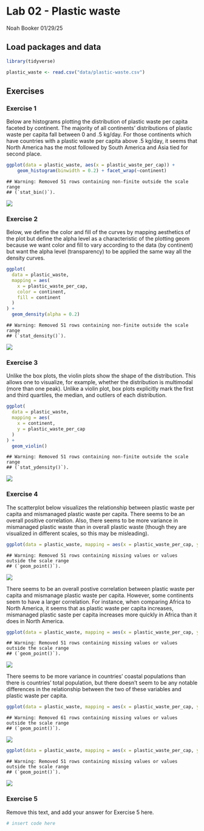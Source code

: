 Lab 02 - Plastic waste
================
Noah Booker
01/29/25

## Load packages and data

``` r
library(tidyverse)
```

``` r
plastic_waste <- read.csv("data/plastic-waste.csv")
```

## Exercises

### Exercise 1

Below are histograms plotting the distribution of plastic waste per
capita faceted by continent. The majority of all continents’
distributions of plastic waste per capita fall between 0 and .5 kg/day.
For those continents which have countries with a plastic waste per
capita above .5 kg/day, it seems that North America has the most
followed by South America and Asia tied for second place.

``` r
ggplot(data = plastic_waste, aes(x = plastic_waste_per_cap)) +
    geom_histogram(binwidth = 0.2) + facet_wrap(~continent)
```

    ## Warning: Removed 51 rows containing non-finite outside the scale range
    ## (`stat_bin()`).

![](lab-02_files/figure-gfm/plastic-waste-continent-1.png)<!-- -->

### Exercise 2

Below, we define the color and fill of the curves by mapping aesthetics
of the plot but define the alpha level as a characteristic of the
plotting geom because we want color and fill to vary according to the
data (by continent) but want the alpha level (transparency) to be
applied the same way all the density curves.

``` r
ggplot(
  data = plastic_waste,
  mapping = aes(
    x = plastic_waste_per_cap,
    color = continent,
    fill = continent
  )
) +
  geom_density(alpha = 0.2)
```

    ## Warning: Removed 51 rows containing non-finite outside the scale range
    ## (`stat_density()`).

![](lab-02_files/figure-gfm/plastic-waste-density-1.png)<!-- -->

### Exercise 3

Unlike the box plots, the violin plots show the shape of the
distribution. This allows one to visualize, for example, whether the
distribution is multimodal (more than one peak). Unlike a violin plot,
box plots explicitly mark the first and third quartiles, the median, and
outliers of each distribution.

``` r
ggplot(
  data = plastic_waste,
  mapping = aes(
    x = continent,
    y = plastic_waste_per_cap
  )
) +
  geom_violin()
```

    ## Warning: Removed 51 rows containing non-finite outside the scale range
    ## (`stat_ydensity()`).

![](lab-02_files/figure-gfm/plastic-waste-violin-1.png)<!-- -->

### Exercise 4

The scatterplot below visualizes the relationship between plastic waste
per capita and mismanaged plastic waste per capita. There seems to be an
overall positive correlation. Also, there seems to be more variance in
mismanaged plastic waste than in overall plastic waste (though they are
visualized in different scales, so this may be misleading).

``` r
ggplot(data = plastic_waste, mapping = aes(x = plastic_waste_per_cap, y = mismanaged_plastic_waste_per_cap)) + geom_point()
```

    ## Warning: Removed 51 rows containing missing values or values outside the scale range
    ## (`geom_point()`).

![](lab-02_files/figure-gfm/plastic-waste-mismanaged-1.png)<!-- -->

There seems to be an overall postive correlation between plastic waste
per capita and mismanage plastic waste per capita. However, some
continents seem to have a larger correlation. For instance, when
comparing Africa to North America, it seems that as plastic waste per
capita increases, mismanaged plastic saste per capita increases more
quickly in Africa than it does in North America.

``` r
ggplot(data = plastic_waste, mapping = aes(x = plastic_waste_per_cap, y = mismanaged_plastic_waste_per_cap, color = continent)) + geom_point()
```

    ## Warning: Removed 51 rows containing missing values or values outside the scale range
    ## (`geom_point()`).

![](lab-02_files/figure-gfm/plastic-waste-mismanaged-continent-1.png)<!-- -->

There seems to be more variance in countries’ coastal populations than
there is countries’ total population, but there doesn’t seem to be any
notable differences in the relationship between the two of these
variables and plastic waste per capita.

``` r
ggplot(data = plastic_waste, mapping = aes(x = plastic_waste_per_cap, y = total_pop, color = continent)) + geom_point()
```

    ## Warning: Removed 61 rows containing missing values or values outside the scale range
    ## (`geom_point()`).

![](lab-02_files/figure-gfm/plastic-waste-population-total-1.png)<!-- -->

``` r
ggplot(data = plastic_waste, mapping = aes(x = plastic_waste_per_cap, y = coastal_pop, color = continent)) + geom_point()
```

    ## Warning: Removed 51 rows containing missing values or values outside the scale range
    ## (`geom_point()`).

![](lab-02_files/figure-gfm/plastic-waste-population-coastal-1.png)<!-- -->

### Exercise 5

Remove this text, and add your answer for Exercise 5 here.

``` r
# insert code here
```
